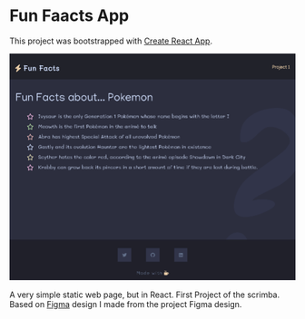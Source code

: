 # Fun Faacts App

This project was bootstrapped with [Create React App](https://github.com/facebook/create-react-app).

![](./public/prev.png)

A very simple static web page, but in React. First Project of the scrimba. Based on [Figma](https://www.figma.com/file/br84tERzQRuUZ6x7Sl8Tls/ReactFacts-(Copy)?node-id=0%3A1) design I made from the project Figma design.
